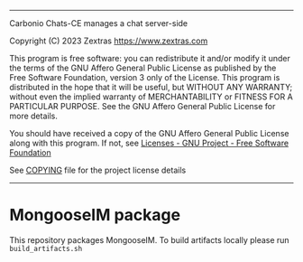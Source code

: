 <!--
SPDX-FileCopyrightText: 2023 Zextras <https://www.zextras.com>
SPDX-License-Identifier: AGPL-3.0-only
-->

***

Carbonio Chats-CE manages a chat server-side

Copyright (C) 2023 Zextras <https://www.zextras.com>

This program is free software: you can redistribute it and/or modify it
under the terms of the GNU Affero General Public License as published by
the Free Software Foundation, version 3 only of the License.
This program is distributed in the hope that it will be useful, but WITHOUT
ANY WARRANTY; without even the implied warranty of MERCHANTABILITY or
FITNESS FOR A PARTICULAR PURPOSE. See the GNU Affero General Public License
for more details.

You should have received a copy of the GNU Affero General Public License
along with this program. If not, see [Licenses - GNU Project - Free
Software Foundation](https://www.gnu.org/licenses/licenses.html
"https://www.gnu.org/licenses/licenses.html")

See [COPYING](COPYING.md) file for the project license details

***

# MongooseIM package

This repository packages MongooseIM. To build artifacts locally please
run `build_artifacts.sh`